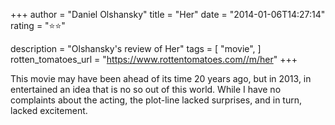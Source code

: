 +++
author = "Daniel Olshansky"
title = "Her"
date = "2014-01-06T14:27:14"
rating = "⭐⭐"

description = "Olshansky's review of Her"
tags = [
    "movie",
]
rotten_tomatoes_url = "https://www.rottentomatoes.com//m/her"
+++

This movie may have been ahead of its time 20 years ago, but in 2013, in entertained an idea that is no so out of this world. While I have no complaints about the acting, the plot-line lacked surprises, and in turn, lacked excitement.
